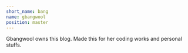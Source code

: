 ```yaml
---
short_name: bang
name: gbangwool
position: master
---
```

Gbangwool owns this blog. 
Made this for her coding works and personal stuffs.